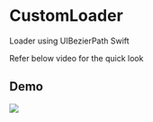 # CustomLoader
Loader using UIBezierPath Swift


Refer below video for the quick look

## Demo

<img src="https://raw.githubusercontent.com/SaurabhBisht/CustomLoader/blob/master/animated.gif">
                                  
